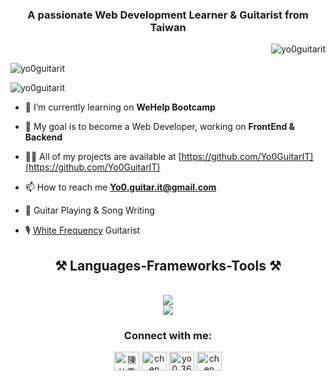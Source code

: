 <h3 align="center">A passionate Web Development Learner & Guitarist from Taiwan</h3>

<p align="right"> <img src="https://komarev.com/ghpvc/?username=yo0guitarit&label=Profile%20views&color=0e75b6&style=flat" alt="yo0guitarit" /> </p>

<p><img align="center" src="https://github-readme-stats.vercel.app/api?username=yo0guitarit&show_icons=true&locale=en&theme=tokyonight" alt="yo0guitarit" /></p>

<p><img align="center" src="https://github-readme-stats.vercel.app/api/top-langs?username=yo0guitarit&show_icons=true&locale=en&layout=compact&theme=tokyonight" alt="yo0guitarit" /></p>

- 🔭 I’m currently learning on **WeHelp Bootcamp**

- 🌱 My goal is to become a Web Developer, working on **FrontEnd & Backend**

- 👨‍💻 All of my projects are available at [https://github.com/Yo0GuitarIT](https://github.com/Yo0GuitarIT)

- 📫 How to reach me **Yo0.guitar.it@gmail.com**

- 🎸 Guitar Playing & Song Writing

- 🎙️ [White Frequency](https://lnk.bio/nMcz) Guitarist

<h2 align="center">⚒️ Languages-Frameworks-Tools ⚒️</h2>
<br/>
<div align="center">
    <img src="https://skillicons.dev/icons?i=github,python,javascript,c" /><br>
    <img src="https://skillicons.dev/icons?i=mysql,flask,html,css,vscode,git" />
</div>

<h3 align="center">Connect with me:</h3>
<p align="center">
<a href="https://www.linkedin.com/in/yo036563/" target="blank"><img align="center" src="https://raw.githubusercontent.com/rahuldkjain/github-profile-readme-generator/master/src/images/icons/Social/linked-in-alt.svg" alt="陳祐霖" height="30" width="40" /></a>
<a href="https://www.facebook.com/memento.mori1927/" target="blank"><img align="center" src="https://raw.githubusercontent.com/rahuldkjain/github-profile-readme-generator/master/src/images/icons/Social/facebook.svg" alt="chen yu ling" height="30" width="40" /></a>
<a href="https://instagram.com/yo0_36563" target="blank"><img align="center" src="https://raw.githubusercontent.com/rahuldkjain/github-profile-readme-generator/master/src/images/icons/Social/instagram.svg" alt="yo0_36563" height="30" width="40" /></a>
<a href="https://www.youtube.com/channel/UCqEEyVUmxX1z3b6QCPMzT8Q" target="blank"><img align="center" src="https://raw.githubusercontent.com/rahuldkjain/github-profile-readme-generator/master/src/images/icons/Social/youtube.svg" alt="chen yu ling" height="30" width="40" /></a>
</p>

